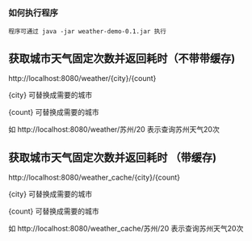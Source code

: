 ### 如何执行程序

```
程序可通过 java -jar weather-demo-0.1.jar 执行
```



## 获取城市天气固定次数并返回耗时（不带带缓存)

http://localhost:8080/weather/{city}/{count}

{city} 可替换成需要的城市

{count} 可替换成需要的城市



如 http://localhost:8080/weather/苏州/20    表示查询苏州天气20次 



## 获取城市天气固定次数并返回耗时 （带缓存)

http://localhost:8080/weather_cache/{city}/{count}

{city} 可替换成需要的城市

{count} 可替换成需要的城市



如 http://localhost:8080/weather_cache/苏州/20    表示查询苏州天气20次 





